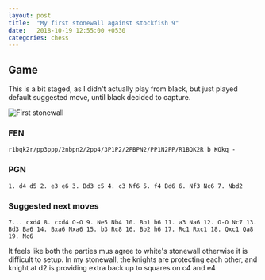 ```yaml
---
layout: post
title:  "My first stonewall against stockfish 9"
date:   2018-10-19 12:55:00 +0530
categories: chess
---
```


## Game

This is a bit staged, as I didn't actually play from black, but just played default suggested move, until black decided to capture.

![First stonewall]('../../../../../../assets/images/2.stonewall.png)

### FEN

`r1bqk2r/pp3ppp/2nbpn2/2pp4/3P1P2/2PBPN2/PP1N2PP/R1BQK2R b KQkq -`

### PGN

`1. d4 d5 2. e3 e6 3. Bd3 c5 4. c3 Nf6 5. f4 Bd6 6. Nf3 Nc6 7. Nbd2 `

### Suggested next moves

`7... cxd4 8. cxd4 O-O 9. Ne5 Nb4 10. Bb1 b6 11. a3 Na6 12. O-O Nc7 13. Bd3 Ba6 14. Bxa6 Nxa6 15. b3 Rc8 16. Bb2 h6 17. Rc1 Rxc1 18. Qxc1 Qa8 19. Nc6 `


It feels like both the parties mus agree to white's stonewall otherwise it is difficult to setup. In my stonewall, the knights are protecting each other, and knight at d2 is providing extra back up to squares on c4 and e4
